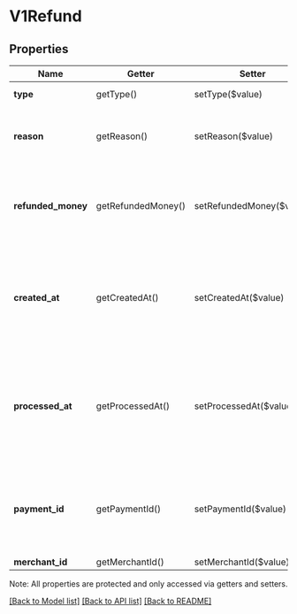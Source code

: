 # V1Refund

## Properties
Name | Getter | Setter | Type | Description | Notes
------------ | ------------- | ------------- | ------------- | ------------- | -------------
**type** | getType() | setType($value) | **string** | The type of refund | [optional] 
**reason** | getReason() | setReason($value) | **string** | The merchant-specified reason for the refund. | [optional] 
**refunded_money** | getRefundedMoney() | setRefundedMoney($value) | [**\SquareConnect\Model\V1Money**](V1Money.md) | The amount of money refunded. This amount is always negative. | [optional] 
**created_at** | getCreatedAt() | setCreatedAt($value) | **string** | The time when the merchant initiated the refund for Square to process, in ISO 8601 format.. | [optional] 
**processed_at** | getProcessedAt() | setProcessedAt($value) | **string** | The time when Square processed the refund on behalf of the merchant, in ISO 8601 format. | [optional] 
**payment_id** | getPaymentId() | setPaymentId($value) | **string** | The Square-issued ID of the payment the refund is applied to. | [optional] 
**merchant_id** | getMerchantId() | setMerchantId($value) | **string** |  | [optional] 

Note: All properties are protected and only accessed via getters and setters.

[[Back to Model list]](../../README.md#documentation-for-models) [[Back to API list]](../../README.md#documentation-for-api-endpoints) [[Back to README]](../../README.md)

